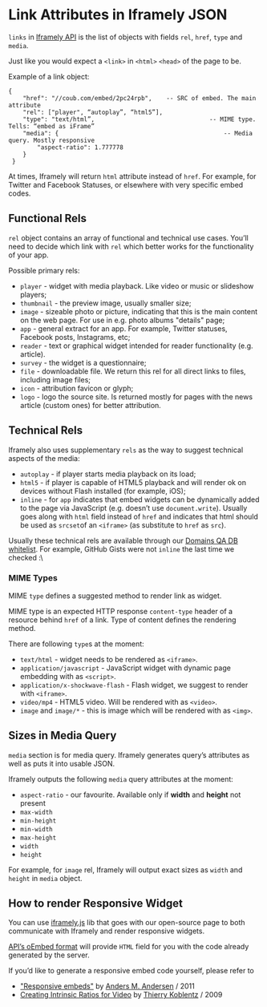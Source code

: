 # Link Attributes in Iframely JSON

`links`  in [Iframely API](http://iframely.com/docs) is the list of objects with fields `rel`, `href`, `type` and `media`. 

Just like you would expect a `<link>` in `<html>` `<head>` of the page to be.

Example of a link object:

	{
		"href": "//coub.com/embed/2pc24rpb", 	-- SRC of embed. The main attribute
		"rel": ["player", “autoplay”, “html5”],
		"type": "text/html”,								-- MIME type. Tells: “embed as iFrame”
		"media": {												-- Media query. Mostly responsive
			"aspect-ratio": 1.777778
		}
	 } 

At times, Iframely will return `html` attribute instead of `href`. For example, for Twitter and Facebook Statuses, or elsewhere with very specific  embed codes.

## Functional Rels

`rel` object contains an array of functional and technical use cases. You’ll need to decide which link with `rel` which better works for the functionality of your app.

Possible primary rels: 

- `player` - widget with media playback. Like video or music or slideshow players;
- `thumbnail` - the preview image, usually smaller size;
- `image` - sizeable photo or picture, indicating that this is the main content on the web page. For use in e.g. photo albums "details" page;
- `app` - general extract for an app. For example, Twitter statuses, Facebook posts, Instagrams, etc;
- `reader` - text or graphical widget intended for reader functionality (e.g. article). 
- `survey` - the widget is a questionnaire;
- `file` - downloadable file. We return this rel for all direct links to files, including image files;
- `icon` - attribution favicon or glyph;
- `logo` - logo the source site. Is returned mostly for pages with the news article (custom ones) for better attribution.

## Technical Rels

Iframely also uses supplementary `rels` as the way to suggest technical aspects of the media:

- `autoplay` - if player starts media playback on its load;
- `html5` - if player is capable of HTML5 playback and will render ok on devices without Flash installed (for example, iOS);
- `inline` - for `app` indicates that embed widgets can be dynamically added to the page via JavaScript (e.g. doesn’t use `document.write`). Usually goes along with `html` field instead of `href` and indicates that html should be used as `srcset`of an `<iframe>` (as substitute to `href` as `src`). 

Usually these technical rels are available through our [Domains QA DB whitelist](http://iframely.com/qa). For example, GitHub Gists were not `inline` the last time we checked :\

### MIME Types

MIME `type` defines a suggested method to render link as widget.

MIME type is an expected HTTP response `content-type` header of a resource behind `href` of a link. Type of content defines the rendering method.

There are following `type`s at the moment:

 - `text/html` - widget needs to be rendered as `<iframe>`.
 - `application/javascript` - JavaScript widget with dynamic page embedding with as `<script>`.
 - `application/x-shockwave-flash` - Flash widget, we suggest to render with `<iframe>`.
 - `video/mp4` - HTML5 video. Will be rendered with as `<video>`.
 - `image` and `image/*` - this is image which will be rendered with as `<img>`. 


## Sizes in Media Query

`media` section is for media query. Iframely generates query’s attributes as well as puts it into usable JSON.

Iframely outputs the following `media` query attributes at the moment:

 - `aspect-ratio` - our favourite. Available only if **width** and **height** not present
 - `max-width`
 - `min-height`
 - `min-width`
 - `max-height`
 - `width`
 - `height`

For example, for `image` rel, Iframely will output exact sizes as `width` and `height` in `media` object.

## How to render Responsive Widget

You can use [iframely.js](http://iframely.com/docs/iframelyjs) lib that goes with our open-source page to both communicate with Iframely and render responsive widgets.

[API’s oEmbed format](http://iframely.com/docs/api) will provide `HTML` field for you with the code already generated by the server. 

If you’d like to generate a responsive embed code yourself, please refer to 

- ["Responsive embeds"](http://amobil.se/2011/11/responsive-embeds/) by [Anders M. Andersen](https://twitter.com/andmag) / 2011
- [Creating Intrinsic Ratios for Video](http://alistapart.com/article/creating-intrinsic-ratios-for-video) by [Thierry Koblentz](https://twitter.com/thierrykoblentz) / 2009

